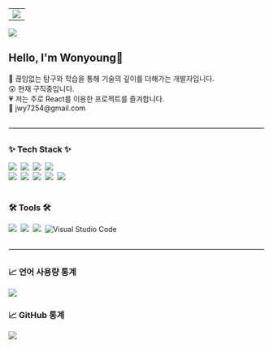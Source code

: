 <table style="width:100%">
  <tr>
    <td align="right">
      <a href="https://hits.seeyoufarm.com">
        <img src="https://hits.seeyoufarm.com/api/count/incr/badge.svg?url=https%3A%2F%2Fgithub.com%2Fjowonyoung1%2Fhit-counter&count_bg=%23FCB3B3&title_bg=%237A7A7A&icon=&icon_color=%23E7E7E7&title=hits&edge_flat=false"/>
      </a>
    </td>
  </tr>
</table>

<img src="https://capsule-render.vercel.app/api?type=venom&color=auto&height=300&section=header&text=Welcome%20to%20My%20Profile&fontSize=60&textColor=ffffff" />

<div align="flex-start">
  <h2>Hello, I'm Wonyoung👋</h2>
  <div>👀 끊임없는 탐구와 학습을 통해 기술의 깊이를 더해가는 개발자입니다.</div>
  <div>😲 현재 구직중입니다. </div>
  <div>💗 저는 주로 React를 이용한 프로젝트를 즐겨합니다. </div>
  <div>📩 jwy7254@gmail.com</div>
</div>

<hr style="border: 1px solid #e0e0e0; margin: 30px 0;">

<!--내용 부분-->
<h3 align="flex-start">✨ Tech Stack ✨</h3>
<div align="flex-start">
  <img src="https://img.shields.io/badge/html5-E34F26.svg?style=for-the-badge&logo=html5&logoColor=white" />&nbsp
  <img src="https://img.shields.io/badge/css3-1572B6.svg?style=for-the-badge&logo=css3&logoColor=white" />&nbsp
  <img src="https://img.shields.io/badge/javascript-F7DF1E.svg?style=for-the-badge&logo=javascript&logoColor=20232a" />&nbsp
   <img src="https://img.shields.io/badge/typescript-007ACC.svg?style=for-the-badge&logo=typescript&logoColor=white" />&nbsp
</div>

<div align="flex-start">
 <img src="https://img.shields.io/badge/react-20232a.svg?style=for-the-badge&logo=react&logoColor=61DAFB" />&nbsp
   <img src="https://img.shields.io/badge/Recoil-3578E5?style=for-the-badge&logo=recoil&logoColor=white" />&nbsp
  <img src="https://img.shields.io/badge/tailwindcss-1daabb.svg?style=for-the-badge&logo=tailwind-css&logoColor=white" />&nbsp
  <img src="https://img.shields.io/badge/styled--components-DB7093?style=for-the-badge&logo=styled-components&logoColor=ffd35b" />&nbsp
  <img src="https://img.shields.io/badge/emotion-DB7093?style=for-the-badge&logo=emotion&logoColor=white" />&nbsp
</div>

<br>

<h3 align="flex-start">🛠 Tools 🛠</h3>
<div align="flex-start">
  <img src="https://img.shields.io/badge/Notion-F3F3F3.svg?style=for-the-badge&logo=notion&logoColor=black" />&nbsp
  <img src="https://img.shields.io/badge/github-181717.svg?style=for-the-badge&logo=github&logoColor=white" />&nbsp
  <img src="https://img.shields.io/badge/figma-F24E1E.svg?style=for-the-badge&logo=figma&logoColor=white" />&nbsp
    <img src="https://img.shields.io/badge/Visual%20Studio%20Code-007ACC?style=for-the-badge&logo=visual-studio-code&logoColor=white" alt="Visual Studio Code" />&nbsp;

</div>

<hr style="border: 1px solid #e0e0e0; margin: 30px 0;">

<div align="flex-start">
<h3 align="flex-start">📈 언어 사용량 통계</h3>
  <!-- Top Languages Card -->
  <a href="https://github.com/jowonyoung1/github-readme-stats">
    <img src="https://github-readme-stats.vercel.app/api/top-langs/?username=jowonyoung1&layout=compact" />
  </a>

<div align="flex-start">
<h3 align="flex-start">📈 GitHub 통계</h3>
  <a href="https://github.com/jowonyoung1/github-readme-stats" >
    <img src="https://github-readme-stats.vercel.app/api?username=jowonyoung1&show_icons=true&theme=white" />
  </a>
</div>

<br>
